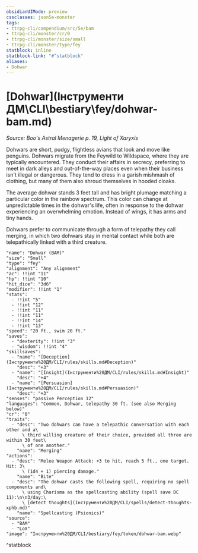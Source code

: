 ```yaml
---
obsidianUIMode: preview
cssclasses: json5e-monster
tags:
- ttrpg-cli/compendium/src/5e/bam
- ttrpg-cli/monster/cr/0
- ttrpg-cli/monster/size/small
- ttrpg-cli/monster/type/fey
statblock: inline
statblock-link: "#^statblock"
aliases:
- Dohwar
---
```

# [Dohwar](Інструменти ДМ\CLI\bestiary\fey/dohwar-bam.md)
*Source: Boo's Astral Menagerie p. 19, Light of Xaryxis*  

Dohwars are short, pudgy, flightless avians that look and move like penguins. Dohwars migrate from the Feywild to Wildspace, where they are typically encountered. They conduct their affairs in secrecy, preferring to meet in dark alleys and out-of-the-way places even when their business isn't illegal or dangerous. They tend to dress in a garish mishmash of clothing, but many of them also shroud themselves in hooded cloaks.

The average dohwar stands 3 feet tall and has bright plumage matching a particular color in the rainbow spectrum. This color can change at unpredictable times in the dohwar's life, often in response to the dohwar experiencing an overwhelming emotion. Instead of wings, it has arms and tiny hands.

Dohwars prefer to communicate through a form of telepathy they call merging, in which two dohwars stay in mental contact while both are telepathically linked with a third creature.

```statblock
"name": "Dohwar (BAM)"
"size": "Small"
"type": "fey"
"alignment": "Any alignment"
"ac": !!int "11"
"hp": !!int "10"
"hit_dice": "3d6"
"modifier": !!int "1"
"stats":
  - !!int "5"
  - !!int "12"
  - !!int "11"
  - !!int "11"
  - !!int "14"
  - !!int "13"
"speed": "20 ft., swim 20 ft."
"saves":
  - "dexterity": !!int "3"
  - "wisdom": !!int "4"
"skillsaves":
  - "name": "[Deception](Інструменти%20ДМ/CLI/rules/skills.md#Deception)"
    "desc": "+3"
  - "name": "[Insight](Інструменти%20ДМ/CLI/rules/skills.md#Insight)"
    "desc": "+4"
  - "name": "[Persuasion](Інструменти%20ДМ/CLI/rules/skills.md#Persuasion)"
    "desc": "+3"
"senses": "passive Perception 12"
"languages": "Common, Dohwar, telepathy 30 ft. (see also Merging below)"
"cr": "0"
"traits":
  - "desc": "Two dohwars can have a telepathic conversation with each other and a\
      \ third willing creature of their choice, provided all three are within 30 feet\
      \ of one another."
    "name": "Merging"
"actions":
  - "desc": "Melee Weapon Attack: +3 to hit, reach 5 ft., one target. Hit: 3\
      \ (1d4 + 1) piercing damage."
    "name": "Bite"
  - "desc": "The dohwar casts the following spell, requiring no spell components and\
      \ using Charisma as the spellcasting ability (spell save DC 11):\n\n3/day:\
      \ [detect thoughts](Інструменти%20ДМ/CLI/spells/detect-thoughts-xphb.md)"
    "name": "Spellcasting (Psionics)"
"source":
  - "BAM"
  - "LoX"
"image": "Інструменти%20ДМ/CLI/bestiary/fey/token/dohwar-bam.webp"
```
^statblock
